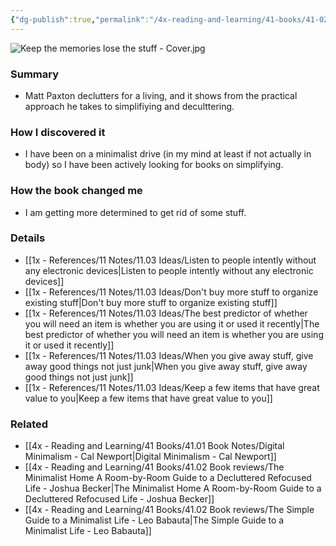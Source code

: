 ```yaml
---
{"dg-publish":true,"permalink":"/4x-reading-and-learning/41-books/41-02-book-reviews/keep-the-memories-lose-the-stuff-declutter-downsize-and-move-forward-with-your-life-matt-paxton/","title":"Keep the Memories, Lose the Stuff - Declutter, Downsize, and Move Forward with Your Life - Matt Paxton","created":"2024-09-18T17:45:01.284+03:00","updated":"2025-09-23T06:02:04.282+03:00"}
---
```


![Keep the memories lose the stuff - Cover.jpg](/img/user/4x%20-%20Reading%20and%20Learning/41%20Books/41.03%20Cover%20images/Keep%20the%20memories%20lose%20the%20stuff%20-%20Cover.jpg)
### Summary
- Matt Paxton declutters for a living, and it shows from the practical approach he takes to simplifiying and deculttering.

### How I discovered it
- I have been on a minimalist drive (in my mind at least if not actually in body) so I have been actively looking for books on simplifying.

### How the book changed me
- I am getting more determined to get rid of some stuff. 

### Details
- [[1x - References/11 Notes/11.03 Ideas/Listen to people intently without any electronic devices\|Listen to people intently without any electronic devices]]
- [[1x - References/11 Notes/11.03 Ideas/Don't buy more stuff to organize existing stuff\|Don't buy more stuff to organize existing stuff]]
- [[1x - References/11 Notes/11.03 Ideas/The best predictor of whether you will need an item is whether you are using it or used it recently\|The best predictor of whether you will need an item is whether you are using it or used it recently]]
- [[1x - References/11 Notes/11.03 Ideas/When you give away stuff, give away good things not just junk\|When you give away stuff, give away good things not just junk]]
- [[1x - References/11 Notes/11.03 Ideas/Keep a few items that have great value to you\|Keep a few items that have great value to you]]

### Related
- [[4x - Reading and Learning/41 Books/41.01 Book Notes/Digital Minimalism - Cal Newport\|Digital Minimalism - Cal Newport]]
- [[4x - Reading and Learning/41 Books/41.02 Book reviews/The Minimalist Home A Room-by-Room Guide to a Decluttered Refocused Life - Joshua Becker\|The Minimalist Home A Room-by-Room Guide to a Decluttered Refocused Life - Joshua Becker]]
- [[4x - Reading and Learning/41 Books/41.02 Book reviews/The Simple Guide to a Minimalist Life - Leo Babauta\|The Simple Guide to a Minimalist Life - Leo Babauta]]
